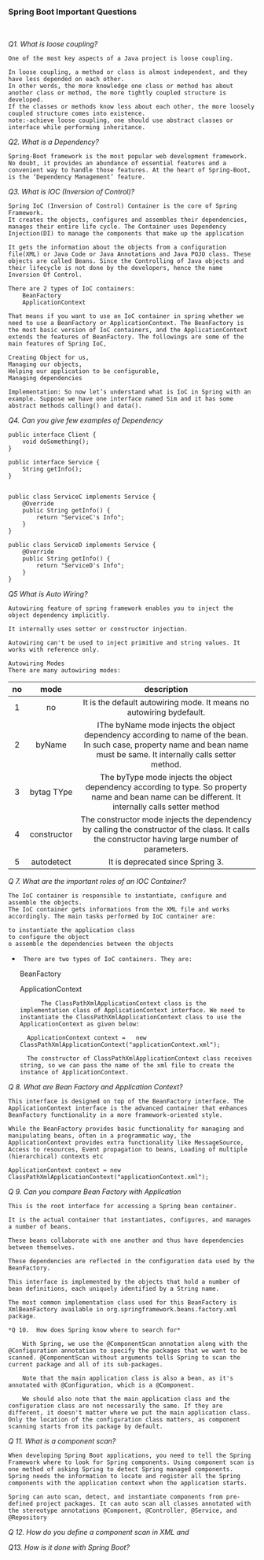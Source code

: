 ### Spring Boot Important Questions 


<br>


*Q1.    What is loose coupling?*

    One of the most key aspects of a Java project is loose coupling. 

    In loose coupling, a method or class is almost independent, and they have less depended on each other. 
    In other words, the more knowledge one class or method has about another class or method, the more tightly coupled structure is developed. 
    If the classes or methods know less about each other, the more loosely coupled structure comes into existence.
    note:-achieve loose coupling, one should use abstract classes or interface while performing inheritance. 
   

*Q2.    What is a Dependency?*

    Spring-Boot framework is the most popular web development framework. No doubt, it provides an abundance of essential features and a convenient way to handle those features. At the heart of Spring-Boot, is the ‘Dependency Management’ feature. 

*Q3.    What is IOC (Inversion of Control)?*

    Spring IoC (Inversion of Control) Container is the core of Spring Framework. 
    It creates the objects, configures and assembles their dependencies, manages their entire life cycle. The Container uses Dependency Injection(DI) to manage the components that make up the application

    It gets the information about the objects from a configuration file(XML) or Java Code or Java Annotations and Java POJO class. These objects are called Beans. Since the Controlling of Java objects and their lifecycle is not done by the developers, hence the name Inversion Of Control.

    There are 2 types of IoC containers:
        BeanFactory 
        ApplicationContext

    That means if you want to use an IoC container in spring whether we need to use a BeanFactory or ApplicationContext. The BeanFactory is the most basic version of IoC containers, and the ApplicationContext extends the features of BeanFactory. The followings are some of the main features of Spring IoC,

    Creating Object for us,
    Managing our objects,
    Helping our application to be configurable,
    Managing dependencies

    Implementation: So now let’s understand what is IoC in Spring with an example. Suppose we have one interface named Sim and it has some abstract methods calling() and data().

*Q4.   Can you give few examples of Dependency*
    
  
    public interface Client {
        void doSomething();
    }
    
    public interface Service {
        String getInfo();
    }


    public class ServiceC implements Service {
        @Override
        public String getInfo() {
            return "ServiceC's Info";
        }
    }
 
    public class ServiceD implements Service {
        @Override
        public String getInfo() {
            return "ServiceD's Info";
        }
    }

*Q5     What is Auto Wiring?*

    Autowiring feature of spring framework enables you to inject the object dependency implicitly. 
    
    It internally uses setter or constructor injection.

    Autowiring can't be used to inject primitive and string values. It works with reference only.

    Autowiring Modes
    There are many autowiring modes:

| no   |  mode |    description     |
|   :---:   |   :---:   |   :---:   |
|   1   | no    |   It is the default autowiring mode. It means no autowiring bydefault.    |
|   2   | byName   |   IThe byName mode injects the object dependency according to name of the bean. In such case, property name and bean name must be same. It internally calls setter method.  |
|   3   | bytag TYpe   |  The byType mode injects the object dependency according to type. So property name and bean name can be different. It internally calls setter method    |
|   4   | constructor   | The constructor mode injects the dependency by calling the constructor of the class. It calls the constructor having large number of parameters.   |
|   5  | autodetect   | 	It is deprecated since Spring 3.   |


*Q 7.   What are the important roles of an IOC Container?*

    The IoC container is responsible to instantiate, configure and assemble the objects. 
    The IoC container gets informations from the XML file and works accordingly. The main tasks performed by IoC container are:

    to instantiate the application class
    to configure the object
    o assemble the dependencies between the objects

*      There are two types of IoC containers. They are:

    BeanFactory

    ApplicationContext
        
            The ClassPathXmlApplicationContext class is the implementation class of ApplicationContext interface. We need to instantiate the ClassPathXmlApplicationContext class to use the ApplicationContext as given below:

        ApplicationContext context =   new ClassPathXmlApplicationContext("applicationContext.xml");  

        The constructor of ClassPathXmlApplicationContext class receives string, so we can pass the name of the xml file to create the instance of ApplicationContext.

*Q 8.   What are Bean Factory and Application Context?*

    This interface is designed on top of the BeanFactory interface. The ApplicationContext interface is the advanced container that enhances BeanFactory functionality in a more framework-oriented style.

    While the BeanFactory provides basic functionality for managing and manipulating beans, often in a programmatic way, the ApplicationContext provides extra functionality like MessageSource, Access to resources, Event propagation to beans, Loading of multiple (hierarchical) contexts etc

    ApplicationContext context = new ClassPathXmlApplicationContext("applicationContext.xml");


*Q 9.   Can you compare Bean Factory with Application*

    This is the root interface for accessing a Spring bean container. 
    
    It is the actual container that instantiates, configures, and manages a number of beans. 

    These beans collaborate with one another and thus have dependencies between themselves. 

    These dependencies are reflected in the configuration data used by the BeanFactory. 

    This interface is implemented by the objects that hold a number of bean definitions, each uniquely identified by a String name. 

    The most common implementation class used for this BeanFactory is XmlBeanFactory available in org.springframework.beans.factory.xml package. 

    *Q 10.  How does Spring know where to search for*

        With Spring, we use the @ComponentScan annotation along with the @Configuration annotation to specify the packages that we want to be scanned. @ComponentScan without arguments tells Spring to scan the current package and all of its sub-packages.

        Note that the main application class is also a bean, as it's annotated with @Configuration, which is a @Component.

        We should also note that the main application class and the configuration class are not necessarily the same. If they are different, it doesn't matter where we put the main application class. Only the location of the configuration class matters, as component scanning starts from its package by default.


*Q 11.  What is a component scan?*

    When developing Spring Boot applications, you need to tell the Spring Framework where to look for Spring components. Using component scan is one method of asking Spring to detect Spring managed components. Spring needs the information to locate and register all the Spring components with the application context when the application starts.

    Spring can auto scan, detect, and instantiate components from pre-defined project packages. It can auto scan all classes annotated with the stereotype annotations @Component, @Controller, @Service, and @Repository


*Q 12.  How do you define a component scan in XML and*


*Q13. How is it done with Spring Boot?*
